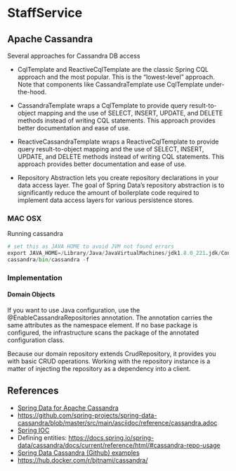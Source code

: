 # StaffService

## Apache Cassandra

Several approaches for Cassandra DB access
- CqlTemplate and ReactiveCqlTemplate are the classic Spring CQL approach and the most popular. This is the “lowest-level” approach. Note that components like CassandraTemplate use CqlTemplate under-the-hood.
- CassandraTemplate wraps a CqlTemplate to provide query result-to-object mapping and the use of SELECT, INSERT, UPDATE, and DELETE methods instead of writing CQL statements. This approach provides better documentation and ease of use.

- ReactiveCassandraTemplate wraps a ReactiveCqlTemplate to provide query result-to-object mapping and the use of SELECT, INSERT, UPDATE, and DELETE methods instead of writing CQL statements. This approach provides better documentation and ease of use.

- Repository Abstraction lets you create repository declarations in your data access layer. The goal of Spring Data’s repository abstraction is to significantly reduce the amount of boilerplate code required to implement data access layers for various persistence stores.

### MAC OSX
Running cassandra
```python
# set this as JAVA HOME to avoid JVM not found errors
export JAVA_HOME=/Library/Java/JavaVirtualMachines/jdk1.8.0_221.jdk/Contents/Home
cassandra/bin/cassandra -f
```

### Implementation
#### Domain Objects
If you want to use Java configuration, use the @EnableCassandraRepositories annotation. The annotation carries the same attributes as the namespace element. If no base package is configured, the infrastructure scans the package of the annotated configuration class.

Because our domain repository extends CrudRepository, it provides you with basic CRUD operations. Working with the repository instance is a matter of injecting the repository as a dependency into a client.


## References
- [Spring Data for Apache Cassandra](https://docs.spring.io/spring-data/cassandra/docs/current/reference/html/#reference)
- https://github.com/spring-projects/spring-data-cassandra/blob/master/src/main/asciidoc/reference/cassandra.adoc
- [Spring IOC ](https://docs.spring.io/spring/docs/3.2.x/spring-framework-reference/html/beans.html)
- Defining entities: https://docs.spring.io/spring-data/cassandra/docs/current/reference/html/#cassandra-repo-usage
- [Spring Data Cassandra (Github) examples](https://github.com/spring-projects/spring-data-examples/tree/master/cassandra)
- https://hub.docker.com/r/bitnami/cassandra/